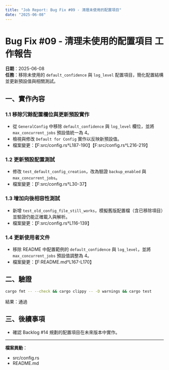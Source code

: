```yaml
---
title: "Job Report: Bug Fix #09 - 清理未使用的配置項目"
date: "2025-06-08"
---
```


# Bug Fix #09 - 清理未使用的配置項目 工作報告

**日期**：2025-06-08  
**任務**：移除未使用的 `default_confidence` 與 `log_level` 配置項目，簡化配置結構並更新預設值與相關測試。

## 一、實作內容

### 1.1 移除冗餘配置欄位與更新預設實作
- 從 `GeneralConfig` 中移除 `default_confidence` 與 `log_level` 欄位，並將 `max_concurrent_jobs` 預設值統一為 4。
- 檢視與修改 `Default for Config` 實作以反映新預設值。
- 檔案變更：【F:src/config.rs†L187-190】【F:src/config.rs†L216-219】

### 1.2 更新預設配置測試
- 修改 `test_default_config_creation`，改為驗證 `backup_enabled` 與 `max_concurrent_jobs`。
- 檔案變更：【F:src/config.rs†L30-37】

### 1.3 增加向後相容性測試
- 新增 `test_old_config_file_still_works`，模擬舊版配置檔（含已移除項目）並驗證仍能正確載入與解析。
- 檔案變更：【F:src/config.rs†L116-139】

### 1.4 更新使用者文件
- 移除 README 中配置範例的 `default_confidence` 與 `log_level`，並將 `max_concurrent_jobs` 預設值調整為 4。
- 檔案變更：【F:README.md†L167-L170】

## 二、驗證
```bash
cargo fmt -- --check && cargo clippy -- -D warnings && cargo test
```
結果：通過

## 三、後續事項
- 確認 Backlog #14 規劃的配置項目在未來版本中實作。

---
**檔案異動**：
- src/config.rs
- README.md

